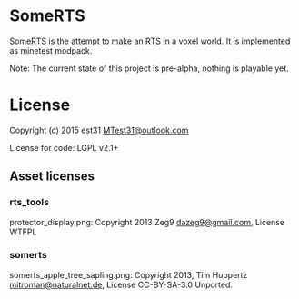 # SomeRTS

SomeRTS is the attempt to make an RTS in a voxel world.
It is implemented as minetest modpack.

Note: The current state of this project is pre-alpha, nothing is playable yet.

# License

Copyright (c) 2015 est31 <MTest31@outlook.com>

License for code: LGPL v2.1+

## Asset licenses

### rts_tools
protector_display.png: Copyright 2013 Zeg9 <dazeg9@gmail.com>, License WTFPL

### somerts
somerts_apple_tree_sapling.png: Copyright 2013, Tim Huppertz <mitroman@naturalnet.de>, License CC-BY-SA-3.0 Unported.
